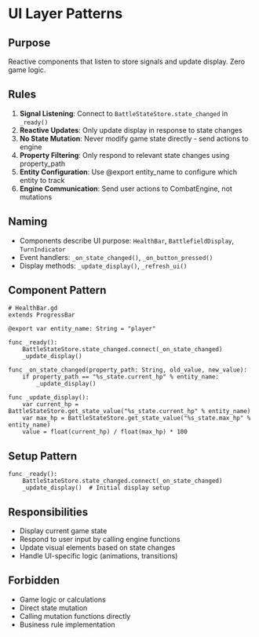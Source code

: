 # UI Layer Patterns

## Purpose
Reactive components that listen to store signals and update display. Zero game logic.

## Rules
1. **Signal Listening**: Connect to `BattleStateStore.state_changed` in `_ready()`
2. **Reactive Updates**: Only update display in response to state changes
3. **No State Mutation**: Never modify game state directly - send actions to engine
4. **Property Filtering**: Only respond to relevant state changes using property_path
5. **Entity Configuration**: Use @export entity_name to configure which entity to track
6. **Engine Communication**: Send user actions to CombatEngine, not mutations

## Naming
- Components describe UI purpose: `HealthBar`, `BattlefieldDisplay`, `TurnIndicator`
- Event handlers: `_on_state_changed()`, `_on_button_pressed()`
- Display methods: `_update_display()`, `_refresh_ui()`

## Component Pattern
```gdscript
# HealthBar.gd
extends ProgressBar

@export var entity_name: String = "player"

func _ready():
    BattleStateStore.state_changed.connect(_on_state_changed)
    _update_display()

func _on_state_changed(property_path: String, old_value, new_value):
    if property_path == "%s_state.current_hp" % entity_name:
        _update_display()

func _update_display():
    var current_hp = BattleStateStore.get_state_value("%s_state.current_hp" % entity_name)
    var max_hp = BattleStateStore.get_state_value("%s_state.max_hp" % entity_name)
    value = float(current_hp) / float(max_hp) * 100
```

## Setup Pattern
```gdscript
func _ready():
    BattleStateStore.state_changed.connect(_on_state_changed)
    _update_display()  # Initial display setup
```

## Responsibilities
- Display current game state
- Respond to user input by calling engine functions
- Update visual elements based on state changes
- Handle UI-specific logic (animations, transitions)

## Forbidden
- Game logic or calculations
- Direct state mutation
- Calling mutation functions directly
- Business rule implementation